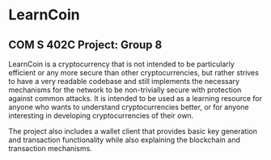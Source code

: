 # LearnCoin

## COM S 402C Project: Group 8

LearnCoin is a cryptocurrency that is not intended to be particularly efficient or any more secure than other cryptocurrencies, but rather strives to have a very readable codebase and still implements the necessary mechanisms for the network to be non-trivially secure with protection against common attacks. It is intended to be used as a learning resource for anyone who wants to understand cryptocurrencies better, or for anyone interesting in developing cryptocurrencies of their own.

The project also includes a wallet client that provides basic key generation and transaction functionality while also explaining the blockchain and transaction mechanisms.